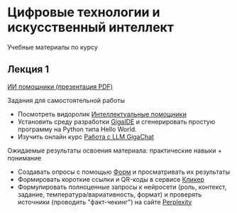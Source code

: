 # Цифровые технологии и искусственный интеллект
Учебные материалы по курсу

## Лекция 1
[ИИ помощники (презентация PDF)](https://github.com/Valentin-Arkov/Digital-Tech-AI/blob/main/AI%20Assistants.pdf)

Задания для самостоятельной работы
- Посмотреть видоролик [Интеллектуальные помощники](https://rutube.ru/video/09ee5886d924b15cecf60549d854b8f3/?r=plwd)
- Установить среду разработки [GigaIDE](https://gitverse.ru/features/gigaide) и сгенерировать простую программу на Python типа Hello World.
- Изучить онлайн курс [Работа с LLM GigaChat](https://courses.sberuniversity.ru/llm-gigachat/)

Ожидаемые результаты освоения материала: практические навыки + понимание
- Создавать опросы с помощью [Форм](https://forms.yandex.ru/) и просматривать их результаты
- Формировать короткие ссылки и QR-коды в сервисе [Кликер](https://clck.ru/)
- Формулировать полноценные запросы к нейросети (роль, контекст, задание, температура/вариативность, формат) и проверять источники (проводить "факт-чекинг") на сайте [Perplexity](https://www.perplexity.ai/)
